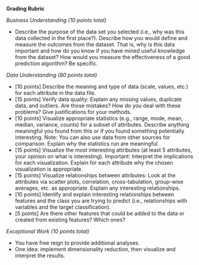 **Grading Rubric**

*Business Understanding (10 points total)*
* Describe the purpose of the data set you selected (i.e., why was this data collected in
the first place?). Describe how you would define and measure the outcomes from the
dataset. That is, why is this data important and how do you know if you have mined
useful knowledge from the dataset? How would you measure the effectiveness of a
good prediction algorithm? Be specific.

*Data Understanding (80 points total)*
* [10 points] Describe the meaning and type of data (scale, values, etc.) for each
attribute in the data file.
* [15 points] Verify data quality: Explain any missing values, duplicate data, and outliers.
Are those mistakes? How do you deal with these problems? Give justifications for your
methods.
* [10 points] Visualize appropriate statistics (e.g., range, mode, mean, median, variance,
counts) for a subset of attributes. Describe anything meaningful you found from this or if
you found something potentially interesting. Note: You can also use data from other
sources for comparison. Explain why the statistics run are meaningful.
* [15 points] Visualize the most interesting attributes (at least 5 attributes, your opinion
on what is interesting). Important: Interpret the implications for each
visualization. Explain for each attribute why the chosen visualization is appropriate.
* [15 points] Visualize relationships between attributes: Look at the attributes via scatter
plots, correlation, cross-tabulation, group-wise averages, etc. as appropriate. Explain
any interesting relationships.
* [10 points] Identify and explain interesting relationships between features and the class
you are trying to predict (i.e., relationships with variables and the target classification).
* [5 points] Are there other features that could be added to the data or created from
existing features? Which ones?

*Exceptional Work (10 points total)*
* You have free reign to provide additional analyses.
* One idea: implement dimensionality reduction, then visualize and interpret the results. 
